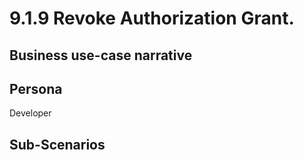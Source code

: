 # 9.1.9 Revoke Authorization Grant. 

## Business use-case narrative


## Persona
Developer

## Sub-Scenarios

